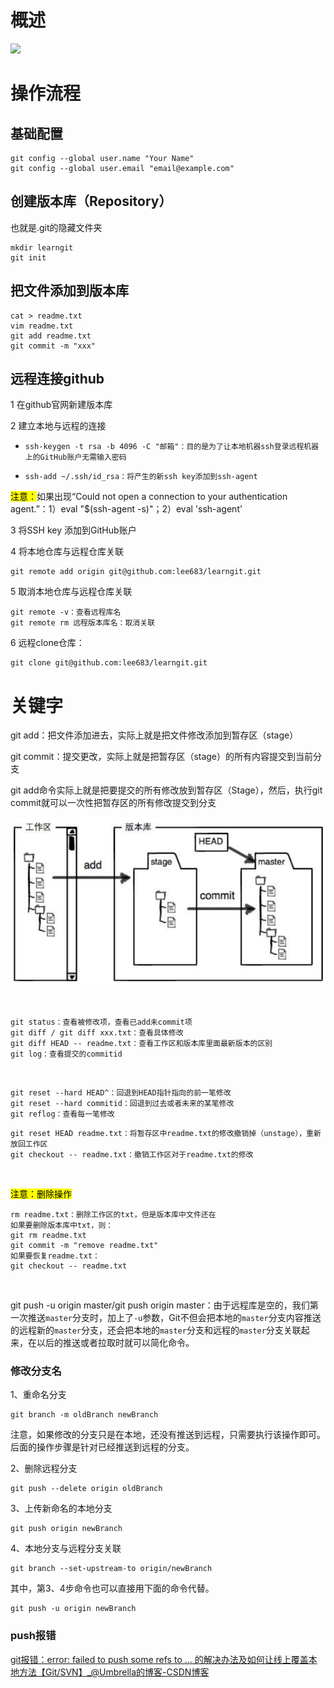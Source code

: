 # 概述

![](C:\Users\lgz\AppData\Roaming\marktext\images\2022-10-29-15-36-53-image.png)

# 操作流程

## 基础配置

```
git config --global user.name "Your Name"
git config --global user.email "email@example.com"
```

## 创建版本库（Repository）

也就是.git的隐藏文件夹

```
mkdir learngit
git init
```

## 把文件添加到版本库

```
cat > readme.txt
vim readme.txt
git add readme.txt
git commit -m "xxx"
```

## 远程连接github

1 在github官网新建版本库

2 建立本地与远程的连接

- `ssh-keygen -t rsa -b 4096 -C "邮箱"：目的是为了让本地机器ssh登录远程机器上的GitHub账户无需输入密码`

- `ssh-add ~/.ssh/id_rsa：将产生的新ssh key添加到ssh-agent`

<mark>注意：</mark>如果出现“Could not open a connection to your authentication agent.”：1）eval "$(ssh-agent -s)"；2）eval 'ssh-agent'

3 将SSH key 添加到GitHub账户

4 将本地仓库与远程仓库关联

```
git remote add origin git@github.com:lee683/learngit.git
```

5 取消本地仓库与远程仓库关联

```
git remote -v：查看远程库名
git remote rm 远程版本库名：取消关联
```

6 远程clone仓库：

```
git clone git@github.com:lee683/learngit.git
```

# 关键字

git add：把文件添加进去，实际上就是把文件修改添加到暂存区（stage）

git commit：提交更改，实际上就是把暂存区（stage）的所有内容提交到当前分支

git add命令实际上就是把要提交的所有修改放到暂存区（Stage），然后，执行git commit就可以一次性把暂存区的所有修改提交到分支

![](images/2022-11-27-18-19-23-image.png)

&nbsp;

```
git status：查看被修改项，查看已add未commit项
git diff / git diff xxx.txt：查看具体修改
git diff HEAD -- readme.txt：查看工作区和版本库里面最新版本的区别
git log：查看提交的commitid
```

&nbsp;

```
git reset --hard HEAD^：回退到HEAD指针指向的前一笔修改
git reset --hard commitid：回退到过去或者未来的某笔修改
git reflog：查看每一笔修改
```

```
git reset HEAD readme.txt：将暂存区中readme.txt的修改撤销掉（unstage），重新放回工作区
git checkout -- readme.txt：撤销工作区对于readme.txt的修改
```

&nbsp;

<mark>注意：删除操作</mark>

```
rm readme.txt：删除工作区的txt，但是版本库中文件还在
如果要删除版本库中txt，则：
git rm readme.txt
git commit -m "remove readme.txt"
如果要恢复readme.txt：
git checkout -- readme.txt
```

&nbsp;

git push -u origin master/git push origin master：由于远程库是空的，我们第一次推送`master`分支时，加上了`-u`参数，Git不但会把本地的`master`分支内容推送的远程新的`master`分支，还会把本地的`master`分支和远程的`master`分支关联起来，在以后的推送或者拉取时就可以简化命令。

### 修改分支名

1、重命名分支

```
git branch -m oldBranch newBranch
```

注意，如果修改的分支只是在本地，还没有推送到远程，只需要执行该操作即可。后面的操作步骤是针对已经推送到远程的分支。

2、删除远程分支

```
git push --delete origin oldBranch
```

3、上传新命名的本地分支

```
git push origin newBranch
```

4、本地分支与远程分支关联

```
git branch --set-upstream-to origin/newBranch
```

其中，第3、4步命令也可以直接用下面的命令代替。

```
git push -u origin newBranch
```

### push报错

[git报错：error: failed to push some refs to ... 的解决办法及如何让线上覆盖本地方法【Git/SVN】_@Umbrella的博客-CSDN博客](https://blog.csdn.net/Umbrella_Um/article/details/109855178)
